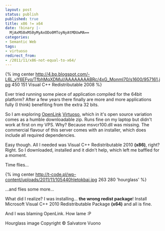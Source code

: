 ```yaml
---
layout: post
status: publish
published: true
title: x86 != x64
date: !binary |-
  MjAxMS0xMS0yMyAxODo0MToyNyAtMDUwMA==
categories:
- Semantic Web
tags:
- virtuoso
redirect_from:
- /2011/11/x86-not-equal-to-x64/
---
```


{% img center http://4.bp.blogspot.com/-L6L_vY6EFvo/TfbhMqXDMuI/AAAAAAAABRc/4xG_MonmI70/s1600/957161.jpg 450 151 Visual C++ Redistributable 2008 %}

Ever tried running some piece of application compiled for the 64bit platform? After a few years there finally are more
and more applications fully (I think) benefiting from the extra 32 bits.

So I am exploring [OpenLink](http://openlinksw.com/) [Virtuoso](http://virtuoso.openlinksw.com), which in it's open
source variation comes as a humble downloadable zip. Runs fine on my laptop but didn't work at first on my VPS. Why?
Because msvcr100.dll was missing. The commercial flavour of this server comes with an installer, which does include all
required dependencies.

<!--more-->

Easy though. All I needed was Visual C++ Redistributable 2010 __(x86)__, right? Right. So I downloaded, installed and it
didn't help, which left me baffled for a moment.

Time flies...

{% img center http://t-code.pl/wp-content/uploads/2011/11/105440hletokbai.jpg 263 280 'hourglass' %}

...and flies some more...

What did I realize? I was installing... __the wrong redist package__! Install Microsoft Visual C++ 2010 Redistributable
Package __(x64)__ and all is fine.

And I was blaming OpenLink. How lame :P

Hourglass image Copyright &copy; Salvatore Vuono